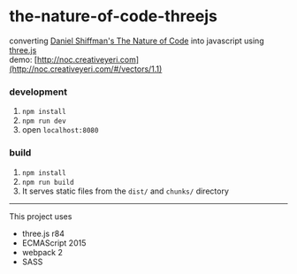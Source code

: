 # the-nature-of-code-threejs

converting [Daniel Shiffman's The Nature of Code](https://github.com/shiffman/the-nature-of-code-examples) into javascript using [three.js](https://threejs.org/)   
demo: [http://noc.creativeyeri.com](http://noc.creativeyeri.com/#/vectors/1.1)


### development

1. `npm install` 
2. `npm run dev` 
3. open `localhost:8080` 

### build
1. `npm install`
2. `npm run build`
2. It serves static files from the `dist/` and `chunks/` directory

----
This project uses

* three.js r84
* ECMAScript 2015
* webpack 2
* SASS